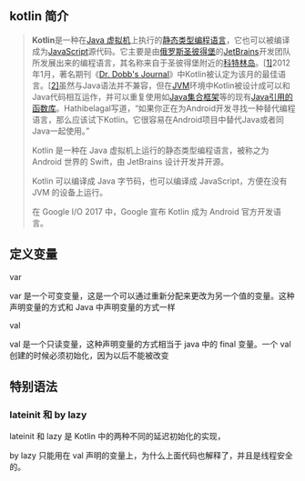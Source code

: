 ## kotlin 简介

> **Kotlin**是一种在[Java 虚拟机](https://zh.wikipedia.org/wiki/Java虛擬機)上执行的[静态类型](https://zh.wikipedia.org/wiki/静态类型)[编程语言](https://zh.wikipedia.org/wiki/编程语言)，它也可以被编译成为[JavaScript](https://zh.wikipedia.org/wiki/JavaScript)源代码。它主要是由[俄罗斯](https://zh.wikipedia.org/wiki/俄羅斯)[圣彼得堡](https://zh.wikipedia.org/wiki/聖彼得堡)的[JetBrains](https://zh.wikipedia.org/wiki/JetBrains)开发团队所发展出来的编程语言，其名称来自于圣彼得堡附近的[科特林岛](https://zh.wikipedia.org/wiki/科特林島)。[[1\]](https://zh.wikipedia.org/wiki/Kotlin#cite_note-oracle_interview-1)2012年1月，著名期刊《[Dr. Dobb's Journal](https://zh.wikipedia.org/w/index.php?title=Dr._Dobb's_Journal&action=edit&redlink=1)》中Kotlin被认定为该月的最佳语言。[[2\]](https://zh.wikipedia.org/wiki/Kotlin#cite_note-dobbs-2)虽然与Java语法并不兼容，但在[JVM](https://zh.wikipedia.org/wiki/JVM)环境中Kotlin被设计成可以和Java代码相互运作，并可以重复使用如[Java集合框架](https://zh.wikipedia.org/wiki/Java集合框架)等的现有[Java引用的函数库](https://zh.wikipedia.org/w/index.php?title=Java引用的函数库&action=edit&redlink=1)。Hathibelagal写道，“如果你正在为Android开发寻找一种替代编程语言，那么应该试下Kotlin。它很容易在Android项目中替代Java或者同Java一起使用。”
>
> Kotlin 是一种在 Java 虚拟机上运行的静态类型编程语言，被称之为 Android 世界的 Swift，由 JetBrains 设计开发并开源。
>
> Kotlin 可以编译成 Java 字节码，也可以编译成 JavaScript，方便在没有 JVM 的设备上运行。
>
> 在 Google I/O 2017 中，Google 宣布 Kotlin 成为 Android 官方开发语言。

## 定义变量

var

var 是一个可变变量，这是一个可以通过重新分配来更改为另一个值的变量。这种声明变量的方式和 Java 中声明变量的方式一样

val

val 是一个只读变量，这种声明变量的方式相当于 java 中的 final 变量。一个 val 创建的时候必须初始化，因为以后不能被改变

## 特别语法

### lateinit 和 by lazy

lateinit 和 lazy 是 Kotlin 中的两种不同的延迟初始化的实现，

by lazy 只能用在 val 声明的变量上，为什么上面代码也解释了，并且是线程安全的。
